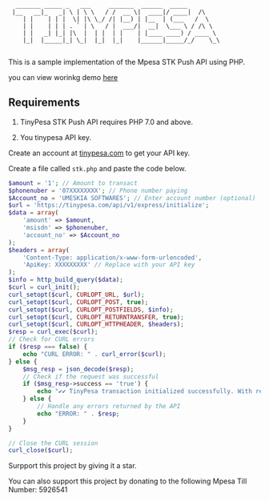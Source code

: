 
```ascii
  _______ _____ _   ___     _______  ______  _____         
 |__   __|_   _| \ | \ \   / /  __ \|  ____|/ ____|  /\    
    | |    | | |  \| |\ \_/ /| |__) | |__  | (___   /  \   
    | |    | | | . ` | \   / |  ___/|  __|  \___ \ / /\ \  
    | |   _| |_| |\  |  | |  | |    | |____ ____) / ____ \ 
    |_|  |_____|_| \_|  |_|  |_|    |______|_____/_/    \_\
                                                            
```
This is a sample implementation of the Mpesa STK Push API using PHP.

you can view worinkg demo [here](https://umeskiasoftwares.com/API/TINYPESA/)

## Requirements

1. TinyPesa STK Push API requires PHP 7.0 and above.

2. You tinypesa API key.

Create an account at [tinypesa.com](https://tinypesa.com) to get your API key.

Create a file called `stk.php` and paste the code below.

```php
$amount = '1'; // Amount to transact
$phonenuber = '07XXXXXXXX'; // Phone number paying
$Account_no = 'UMESKIA SOFTWARES'; // Enter account number (optional)
$url = 'https://tinypesa.com/api/v1/express/initialize';
$data = array(
    'amount' => $amount,
    'msisdn' => $phonenuber,
    'account_no' => $Account_no
);
$headers = array(
    'Content-Type: application/x-www-form-urlencoded',
    'ApiKey: XXXXXXXXX' // Replace with your API key
);
$info = http_build_query($data);
$curl = curl_init();
curl_setopt($curl, CURLOPT_URL, $url);
curl_setopt($curl, CURLOPT_POST, true);
curl_setopt($curl, CURLOPT_POSTFIELDS, $info);
curl_setopt($curl, CURLOPT_RETURNTRANSFER, true);
curl_setopt($curl, CURLOPT_HTTPHEADER, $headers);
$resp = curl_exec($curl);
// Check for CURL errors
if ($resp === false) {
    echo "CURL ERROR: " . curl_error($curl);
} else {
    $msg_resp = json_decode($resp);
    // Check if the request was successful
    if ($msg_resp->success == 'true') {
        echo "✔✔ TinyPesa transaction initialized successfully. With request id " . $msg_resp->request_id ."";
    } else {
        // Handle any errors returned by the API
        echo "ERROR: " . $resp;
    }
}

// Close the CURL session
curl_close($curl);
```

Surpport this project by giving it a star.

You can also support this project by donating to the following Mpesa Till Number: 5926541
